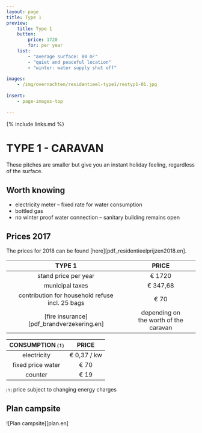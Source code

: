 ```yaml
---
layout: page
title: Type 1
preview: 
    title: Type 1
    button:
        price: 1720
        for: per year
    list:
        - "average surface: 80 m²"
        - "quiet and peaceful location"
        - "winter: water supply shut off"
               
images:
    - /img/overnachten/residentieel-type1/restyp1-01.jpg
    
insert:
    - page-images-top
    
---
```


{% include links.md %}

# TYPE 1 - CARAVAN

These pitches are smaller but give you an instant holiday feeling, regardless of the surface. 


## Worth knowing

- electricity meter – fixed rate for water consumption
- bottled gas
- no winter proof water connection – sanitary building remains open


## Prices 2017

The prices for 2018 can be found [here][pdf_residentieelprijzen2018.en].

TYPE 1                                         |PRICE                               |
:---------------------------------------------:|:----------------------------------:|
stand price per year                           | € 1720     
municipal taxes                                | € 347,68
contribution for household refuse<br>incl. 25 bags<br>         | € 70    
 [fire insurance][pdf_brandverzekering.en]   | depending on <br>the worth of the caravan

CONSUMPTION ⑴           |PRICE          |
:--------------------:|:-------------:|
electricity           | € 0,37 / kw        
fixed price water     | € 70 
counter               | € 19 

⑴ price subject to changing energy charges

## Plan campsite

![Plan campsite][plan.en]
